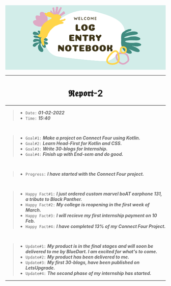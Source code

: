 <img src="https://github.com/Legendary-Person/Legendary-Person/blob/main/Picture/Log%20(600%20x%20200%20px)%20(2000%20x%20200%20px)%20(1).png"/>

--------
<h1 align="center">𝕽𝖊𝖕𝖔𝖗𝖙-2</h1>

--------
> - ```Date:``` ***01-02-2022***
> - ```Time:``` ***15:40***

</br>

> - ```Goal#1:``` ***Make a project on Connect Four using Kotlin.*** 
> - ```Goal#2:``` ***Learn Head-First for Kotlin and CSS.***
> - ```Goal#3:``` ***Write 30-blogs for Internship.***
> - ```Goal#4:``` ***Finish up with End-sem and do good.*** 

</br>

> - ```Progress:``` ***I have started with the Connect Four project.***

</br>

> - ```Happy Fact#1:``` ***I just ordered custom marvel boAT earphone 131, a tribute to Black Panther.***
> - ```Happy Fact#2:``` ***My college is reopening in the first week of March.***
> - ```Happy Fact#3:``` ***I will recieve my first internship payment on 10 Feb.***
> - ```Happy Fact#4:``` ***I have completed 13% of my Connect Four Project.***


</br>

> - ```Update#1:``` ***My product is in the final stages and will soon be delivered to me by BlueDart. I am excited for what's to come.***
> - ```Update#2:``` ***My product has been delivered to me.***
> - ```Update#3:``` ***My first 30-blogs, have been published on LetsUpgrade.***
> - ```Update#4:``` ***The second phase of my internship has started.*** 

--------
